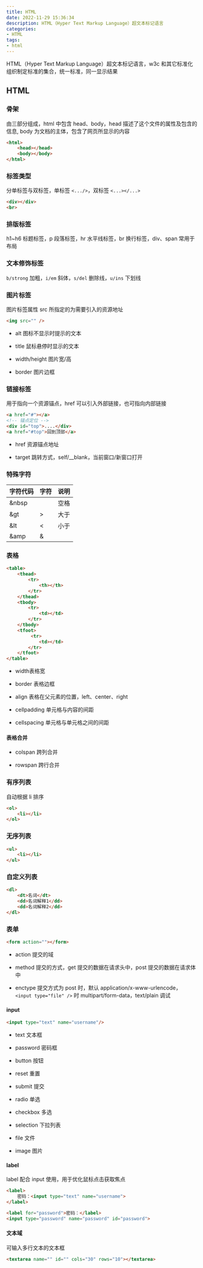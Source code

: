 ```yaml
---
title: HTML
date: 2022-11-29 15:36:34
description: HTML（Hyper Text Markup Language）超文本标记语言
categories:
- HTML
tags:
- html
---
```


HTML（Hyper Text Markup Language）超文本标记语言，w3c 和其它标准化组织制定标准的集合，统一标准，同一显示结果

## HTML

### 骨架

由三部分组成，html 中包含 head、body，head 描述了这个文件的属性及包含的信息, body 为文档的主体，包含了网页所显示的内容

```html
<html>
    <head></head>
    <body></body>
</html>
```

### 标签类型

分单标签与双标签，单标签 `<.../>`，双标签 `<...></...>`

```html
<div></div>
<br>
```

### 排版标签

h1~h6 标题标签，p 段落标签，hr 水平线标签，br 换行标签，div、span 常用于布局

### 文本修饰标签

`b/strong` 加粗，`i/em` 斜体，`s/del` 删除线，`u/ins` 下划线

### 图片标签

图片标签属性 src 所指定的为需要引入的资源地址

```html
<img src="" />
```

- alt 图标不显示时提示的文本

- title 鼠标悬停时显示的文本

- width/height 图片宽/高

- border 图片边框

### 链接标签

用于指向一个资源锚点，href 可以引入外部链接，也可指向内部链接

```html
<a href="#"></a>
<!-- 锚点定位 -->
<div id="top">....</div>
<a href="#top">回到顶部</a>
```

- href 资源锚点地址

- target 跳转方式，self/__blank，当前窗口/新窗口打开

### 特殊字符

| 字符代码  | 字符  | 说明  |
| ----- | --- | --- |
| &nbsp |     | 空格  |
| &gt   | >   | 大于  |
| &lt   | <   | 小于  |
| &amp  | &   |     |

### 表格

```html
<table>
    <thead>
        <tr>
            <th></th>
        </tr>
    </thead>
    <tbody>
        <tr>
            <td></td>
        </tr>
    </tbody>
    <tfoot>
         <tr>
            <td></td>
        </tr>
    </tfoot>
</table>
```

- width表格宽

- border 表格边框

- align 表格在父元素的位置，left、center、right

- cellpadding 单元格与内容的间距

- cellspacing 单元格与单元格之间的间距

#### 表格合并

- colspan 跨列合并

- rowspan 跨行合并

### 有序列表

自动根据 li 排序

```html
<ol>
    <li></li>
</ol>
```

### 无序列表

```html
<ul>
    <li></li>
</ul>
```

### 自定义列表

```html
<dl>
    <dt>名词</dt>
    <dd>名词解释1</dd>
    <dd>名词解释2</dd>
</dl>
```

### 表单

```html
<form action=""></form>
```

- action 提交的域

- method 提交的方式，get 提交的数据在请求头中，post 提交的数据在请求体中

- enctype 提交方式为 post 时，默认 application/x-www-urlencode，`<input type="file" />` 时 multipart/form-data，text/plain 调试

#### input

```html
<input type="text" name="username"/>
```

- text 文本框

- password 密码框

- button 按钮

- reset 重置

- submit 提交

- radio 单选

- checkbox 多选

- selection 下拉列表

- file 文件

- image 图片

#### label

label 配合 input 使用，用于优化鼠标点击获取焦点

```html
<label>
    密码：<input type="text" name="username">
</label>

<label for="password">密码：</label>
<input type="password" name="password" id="password">
```

#### 文本域

可输入多行文本的文本框

```html
<textarea name="" id="" cols="30" rows="10"></textarea>
```

